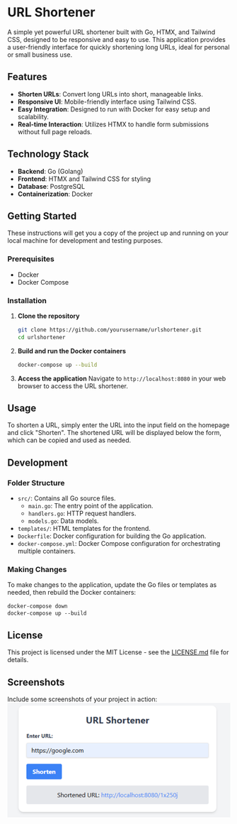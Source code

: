 # URL Shortener

A simple yet powerful URL shortener built with Go, HTMX, and Tailwind CSS, designed to be responsive and easy to use. This application provides a user-friendly interface for quickly shortening long URLs, ideal for personal or small business use.

## Features

- **Shorten URLs**: Convert long URLs into short, manageable links.
- **Responsive UI**: Mobile-friendly interface using Tailwind CSS.
- **Easy Integration**: Designed to run with Docker for easy setup and scalability.
- **Real-time Interaction**: Utilizes HTMX to handle form submissions without full page reloads.

## Technology Stack

- **Backend**: Go (Golang)
- **Frontend**: HTMX and Tailwind CSS for styling
- **Database**: PostgreSQL
- **Containerization**: Docker

## Getting Started

These instructions will get you a copy of the project up and running on your local machine for development and testing purposes.

### Prerequisites

- Docker
- Docker Compose

### Installation

1. **Clone the repository**
   ```bash
   git clone https://github.com/yourusername/urlshortener.git
   cd urlshortener
   ```
2. **Build and run the Docker containers**
   ```bash
   docker-compose up --build
   ```
3. **Access the application**
   Navigate to `http://localhost:8080` in your web browser to access the URL shortener.

## Usage

To shorten a URL, simply enter the URL into the input field on the homepage and click "Shorten". The shortened URL will be displayed below the form, which can be copied and used as needed.

## Development

### Folder Structure

- `src/`: Contains all Go source files.
  - `main.go`: The entry point of the application.
  - `handlers.go`: HTTP request handlers.
  - `models.go`: Data models.
- `templates/`: HTML templates for the frontend.
- `Dockerfile`: Docker configuration for building the Go application.
- `docker-compose.yml`: Docker Compose configuration for orchestrating multiple containers.

### Making Changes

To make changes to the application, update the Go files or templates as needed, then rebuild the Docker containers:

    docker-compose down
    docker-compose up --build

## License

This project is licensed under the MIT License - see the [LICENSE.md](LICENSE.md) file for details.

## Screenshots

Include some screenshots of your project in action: ![HomePage](screenshot.png)
